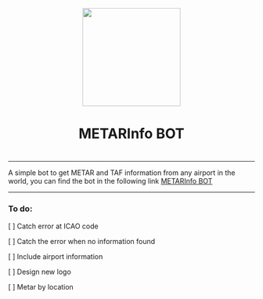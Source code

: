 
<div align="center"><img width="200" height="200" src="https://ivaobot.a2hosted.com/images/icon_metarbot.png">
<h1>METARInfo BOT<h1>
</div>

---

A simple bot to get METAR and TAF information from any airport in the world, you can find the bot in the following link [METARInfo BOT](http://t.me/MetarInfo_bot)

---

### To do:

[ ] Catch error at ICAO code

[ ] Catch the error when no information found 

[ ] Include airport information

[ ] Design new logo 

[ ] Metar by location